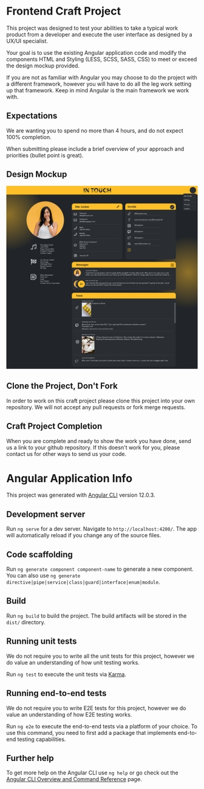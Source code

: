 # Frontend Craft Project

This project was designed to test your abilities to take a typical work product from a developer 
and execute the user interface as designed by a UX/UI specialist.

Your goal is to use the existing Angular application code and modify the components HTML and Styling (LESS, SCSS, SASS, CSS)
to meet or exceed the design mockup provided.

If you are not as familiar with Angular you may choose to do the project with a different framework, however you will have to do 
all the leg work setting up that framework. Keep in mind Angular is the main framework we work with.

## Expectations

We are wanting you to spend no more than 4 hours, and do not expect 100% completion.

When submitting please include a brief overview of your approach and priorities (bullet point is great).

## Design Mockup
![alt text](https://github.com/Jambo-Dev/frontend_craft_project/blob/main/Contact%20Profile.png)

## Clone the Project, Don't Fork

In order to work on this craft project please clone this project into your own repository.
We will not accept any pull requests or fork merge requests.

## Craft Project Completion

When you are complete and ready to show the work you have done, send us a link to your github repository.
If this doesn't work for you, please contact us for other ways to send us your code.

# Angular Application Info

This project was generated with [Angular CLI](https://github.com/angular/angular-cli) version 12.0.3.

## Development server

Run `ng serve` for a dev server. Navigate to `http://localhost:4200/`. The app will automatically reload if you change any of the source files.

## Code scaffolding

Run `ng generate component component-name` to generate a new component. You can also use `ng generate directive|pipe|service|class|guard|interface|enum|module`.

## Build

Run `ng build` to build the project. The build artifacts will be stored in the `dist/` directory.

## Running unit tests

We do not require you to write all the unit tests for this project, however we do value an understanding of how unit testing works.

Run `ng test` to execute the unit tests via [Karma](https://karma-runner.github.io).

## Running end-to-end tests

We do not require you to write E2E tests for this project, however we do value an understanding of how E2E testing works.

Run `ng e2e` to execute the end-to-end tests via a platform of your choice. To use this command, you need to first add a package that implements end-to-end testing capabilities.

## Further help

To get more help on the Angular CLI use `ng help` or go check out the [Angular CLI Overview and Command Reference](https://angular.io/cli) page.
